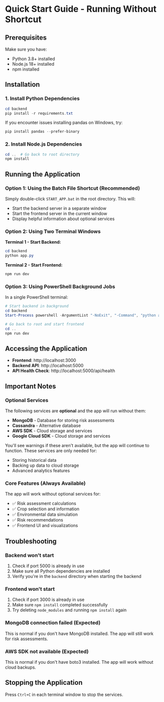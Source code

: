 # Quick Start Guide - Running Without Shortcut

## Prerequisites
Make sure you have:
- Python 3.8+ installed
- Node.js 18+ installed
- npm installed

## Installation

### 1. Install Python Dependencies
```powershell
cd backend
pip install -r requirements.txt
```

If you encounter issues installing pandas on Windows, try:
```powershell
pip install pandas --prefer-binary
```

### 2. Install Node.js Dependencies
```powershell
cd ..  # Go back to root directory
npm install
```

## Running the Application

### Option 1: Using the Batch File Shortcut (Recommended)

Simply double-click `START_APP.bat` in the root directory. This will:
- Start the backend server in a separate window
- Start the frontend server in the current window
- Display helpful information about optional services

### Option 2: Using Two Terminal Windows

**Terminal 1 - Start Backend:**
```powershell
cd backend
python app.py
```

**Terminal 2 - Start Frontend:**
```powershell
npm run dev
```

### Option 3: Using PowerShell Background Jobs

In a single PowerShell terminal:
```powershell
# Start backend in background
cd backend
Start-Process powershell -ArgumentList "-NoExit", "-Command", "python app.py"

# Go back to root and start frontend
cd ..
npm run dev
```

## Accessing the Application

- **Frontend**: http://localhost:3000
- **Backend API**: http://localhost:5000
- **API Health Check**: http://localhost:5000/api/health

## Important Notes

### Optional Services
The following services are **optional** and the app will run without them:
- **MongoDB** - Database for storing risk assessments
- **Cassandra** - Alternative database
- **AWS SDK** - Cloud storage and services
- **Google Cloud SDK** - Cloud storage and services

You'll see warnings if these aren't available, but the app will continue to function. These services are only needed for:
- Storing historical data
- Backing up data to cloud storage
- Advanced analytics features

### Core Features (Always Available)
The app will work without optional services for:
- ✅ Risk assessment calculations
- ✅ Crop selection and information
- ✅ Environmental data simulation
- ✅ Risk recommendations
- ✅ Frontend UI and visualizations

## Troubleshooting

### Backend won't start
1. Check if port 5000 is already in use
2. Make sure all Python dependencies are installed
3. Verify you're in the `backend` directory when starting the backend

### Frontend won't start
1. Check if port 3000 is already in use
2. Make sure `npm install` completed successfully
3. Try deleting `node_modules` and running `npm install` again

### MongoDB connection failed (Expected)
This is normal if you don't have MongoDB installed. The app will still work for risk assessments.

### AWS SDK not available (Expected)
This is normal if you don't have boto3 installed. The app will work without cloud backups.

## Stopping the Application

Press `Ctrl+C` in each terminal window to stop the services.
